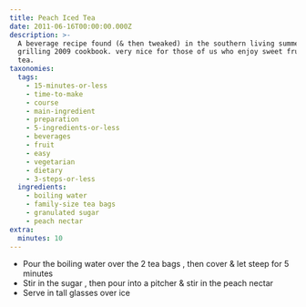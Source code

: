 ```yaml
---
title: Peach Iced Tea
date: 2011-06-16T00:00:00.000Z
description: >-
  A beverage recipe found (& then tweaked) in the southern living summer
  grilling 2009 cookbook. very nice for those of us who enjoy sweet fruity iced
  tea.
taxonomies:
  tags:
    - 15-minutes-or-less
    - time-to-make
    - course
    - main-ingredient
    - preparation
    - 5-ingredients-or-less
    - beverages
    - fruit
    - easy
    - vegetarian
    - dietary
    - 3-steps-or-less
  ingredients:
    - boiling water
    - family-size tea bags
    - granulated sugar
    - peach nectar
extra:
  minutes: 10
---
```

 - Pour the boiling water over the 2 tea bags , then cover & let steep for 5 minutes
 - Stir in the sugar , then pour into a pitcher & stir in the peach nectar
 - Serve in tall glasses over ice
